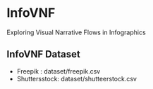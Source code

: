 # InfoVNF
Exploring Visual Narrative Flows in Infographics

## InfoVNF Dataset

* Freepik : dataset/freepik.csv
* Shuttersstock: dataset/shutteerstock.csv

